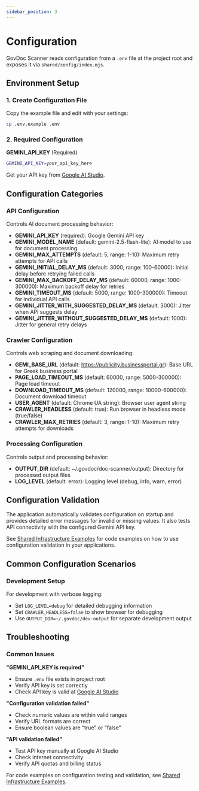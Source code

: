 ```yaml
---
sidebar_position: 3
---
```


# Configuration

GovDoc Scanner reads configuration from a `.env` file at the project root and exposes it via `shared/config/index.mjs`.

## Environment Setup

### 1. Create Configuration File

Copy the example file and edit with your settings:

```bash
cp .env.example .env
```

### 2. Required Configuration

**GEMINI_API_KEY** (Required)

```bash
GEMINI_API_KEY=your_api_key_here
```

Get your API key from [Google AI Studio](https://aistudio.google.com/app/apikey).

## Configuration Categories

### API Configuration

Controls AI document processing behavior:

- **GEMINI_API_KEY** (required): Google Gemini API key
- **GEMINI_MODEL_NAME** (default: gemini-2.5-flash-lite): AI model to use for document processing
- **GEMINI_MAX_ATTEMPTS** (default: 5, range: 1-10): Maximum retry attempts for API calls
- **GEMINI_INITIAL_DELAY_MS** (default: 3000, range: 100-60000): Initial delay before retrying failed calls
- **GEMINI_MAX_BACKOFF_DELAY_MS** (default: 60000, range: 1000-300000): Maximum backoff delay for retries
- **GEMINI_TIMEOUT_MS** (default: 5000, range: 1000-300000): Timeout for individual API calls
- **GEMINI_JITTER_WITH_SUGGESTED_DELAY_MS** (default: 3000): Jitter when API suggests delay
- **GEMINI_JITTER_WITHOUT_SUGGESTED_DELAY_MS** (default: 1000): Jitter for general retry delays

### Crawler Configuration

Controls web scraping and document downloading:

- **GEMI_BASE_URL** (default: https://publicity.businessportal.gr): Base URL for Greek business portal
- **PAGE_LOAD_TIMEOUT_MS** (default: 60000, range: 5000-300000): Page load timeout
- **DOWNLOAD_TIMEOUT_MS** (default: 120000, range: 10000-600000): Document download timeout
- **USER_AGENT** (default: Chrome UA string): Browser user agent string
- **CRAWLER_HEADLESS** (default: true): Run browser in headless mode (true/false)
- **CRAWLER_MAX_RETRIES** (default: 3, range: 1-10): Maximum retry attempts for downloads

### Processing Configuration

Controls output and processing behavior:

- **OUTPUT_DIR** (default: ~/.govdoc/doc-scanner/output): Directory for processed output files
- **LOG_LEVEL** (default: error): Logging level (debug, info, warn, error)

## Configuration Validation

The application automatically validates configuration on startup and provides detailed error messages for invalid or missing values. It also tests API connectivity with the configured Gemini API key.

See [Shared Infrastructure Examples](../code-examples/shared-infrastructure.md) for code examples on how to use configuration validation in your applications.

## Common Configuration Scenarios

### Development Setup

For development with verbose logging:

- Set `LOG_LEVEL=debug` for detailed debugging information
- Set `CRAWLER_HEADLESS=false` to show browser for debugging
- Use `OUTPUT_DIR=~/.govdoc/dev-output` for separate development output

## Troubleshooting

### Common Issues

**"GEMINI_API_KEY is required"**

- Ensure `.env` file exists in project root
- Verify API key is set correctly
- Check API key is valid at [Google AI Studio](https://aistudio.google.com/app/apikey)

**"Configuration validation failed"**

- Check numeric values are within valid ranges
- Verify URL formats are correct
- Ensure boolean values are "true" or "false"

**"API validation failed"**

- Test API key manually at Google AI Studio
- Check internet connectivity
- Verify API quotas and billing status

For code examples on configuration testing and validation, see [Shared Infrastructure Examples](../code-examples/shared-infrastructure.md).
